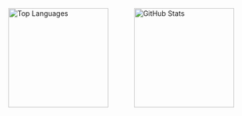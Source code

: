 <div style="display: flex; flex-direction: column; align-items: center;">
  <div style="display: flex; align-items: center; width: 100%;">
    <img src="https://github-readme-stats.vercel.app/api/top-langs/?username=yaroslav957&theme=gruvbox" alt="Top Languages" style="flex: 1; height: 200px;">
    <img src="https://github-readme-stats.vercel.app/api?username=yaroslav957&show_icons=true&theme=gruvbox" alt="GitHub Stats" style="flex: 1; height: 200px;">
  </div>
</div>
